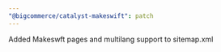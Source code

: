 ```yaml
---
"@bigcommerce/catalyst-makeswift": patch
---
```


Added Makeswft pages and multilang support to sitemap.xml
